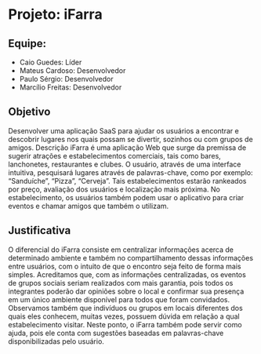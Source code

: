 # Projeto: iFarra
## Equipe:
- Caio Guedes: Líder
- Mateus Cardoso: Desenvolvedor
- Paulo Sérgio: Desenvolvedor
- Marcílio Freitas: Desenvolvedor

## Objetivo
Desenvolver uma aplicação SaaS para ajudar os usuários a encontrar e descobrir lugares nos quais possam se divertir, sozinhos ou com grupos de amigos.
Descrição
iFarra é uma aplicação Web que surge da premissa de sugerir atrações e estabelecimentos comerciais, tais como bares, lanchonetes, restaurantes e clubes.
O usuário, através de uma interface intuitiva, pesquisará lugares através de palavras-chave, como por exemplo: “Sanduíche”, “Pizza”, “Cerveja”. Tais estabelecimentos estarão rankeados por preço, avaliação dos usuários e localização mais próxima. No estabelecimento, os usuários também podem usar o aplicativo para criar eventos e chamar amigos que também o utilizam.

## Justificativa
O diferencial do iFarra consiste em centralizar informações acerca de determinado ambiente e também no compartilhamento dessas informações entre usuários, com o intuito de que o encontro seja feito de forma mais simples. Acreditamos que, com as informações centralizadas, os eventos de grupos sociais seriam realizados com mais garantia, pois todos os integrantes poderão dar opiniões sobre o local e confirmar sua presença em um único ambiente disponível para todos que foram convidados. Observamos também que indivíduos ou grupos em locais diferentes dos quais eles conhecem, muitas vezes, possuem dúvida em relação a qual estabelecimento visitar. Neste ponto, o iFarra também pode servir como ajuda, pois ele conta com sugestões baseadas em palavras-chave disponibilizadas pelo usuário.
